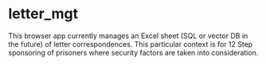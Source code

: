 # letter_mgt

This browser app currently manages an Excel sheet (SQL or vector DB in the future) of letter correspondences. This particular context is for 12 Step sponsoring of prisoners where security factors are taken into consideration.
